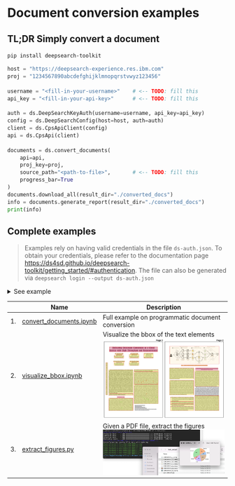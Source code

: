 # Document conversion examples

## TL;DR Simply convert a document

```shell
pip install deepsearch-toolkit
```

```py
host = "https://deepsearch-experience.res.ibm.com"
proj = "1234567890abcdefghijklmnopqrstvwyz123456"

username = "<fill-in-your-username>"    # <-- TODO: fill this
api_key = "<fill-in-your-api-key>"      # <-- TODO: fill this

auth = ds.DeepSearchKeyAuth(username=username, api_key=api_key)
config = ds.DeepSearchConfig(host=host, auth=auth)
client = ds.CpsApiClient(config)
api = ds.CpsApi(client)

documents = ds.convert_documents(
    api=api,
    proj_key=proj,
    source_path="<path-to-file>",       # <-- TODO: fill this
    progress_bar=True
)
documents.download_all(result_dir="./converted_docs")
info = documents.generate_report(result_dir="./converted_docs")
print(info)
```

## Complete examples

> Examples rely on having valid credentials in the file `ds-auth.json`.
> To obtain your credentials, please refer to the documentation page https://ds4sd.github.io/deepsearch-toolkit/getting_started/#authentication.
> The file can also be generated via `deepsearch login --output ds-auth.json`

<details>
  <summary>See example</summary>

```json
{
    "host": "https://deepsearch-experience.res.ibm.com",
    "auth": {
        "username": "FILL ME",
        "api_key": "FILL ME"
    },
    "verify_ssl": true
}
```

</details>

|    | Name              | Description |
| -- | ----------------- | ----------- |
| 1. | [convert_documents.ipynb](notebooks/convert_documents.ipynb) | Full example on programmatic document conversion |
| 2. | [visualize_bbox.ipynb](notebooks/visualize_bbox.ipynb) | Visualize the bbox of the text elements <br /> ![](.readme_resources/visualize_bbox.png) |
| 3. | [extract_figures.py](scripts/extract_figures.py) | Given a PDF file, extract the figures <br /> ![](.readme_resources/extract_figures.png) |
